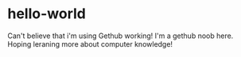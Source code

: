 # hello-world

Can't believe that i'm using Gethub working!
I'm a gethub noob here.
Hoping leraning more about computer knowledge!
